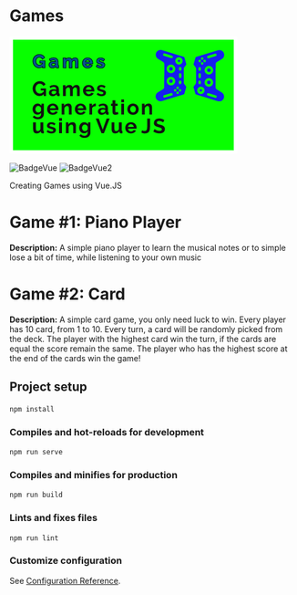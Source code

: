 # Games

![Banner](/banner.png)

![BadgeVue](https://img.shields.io/badge/Language-Vue.JS-brightgreen) 
![BadgeVue2](https://img.shields.io/badge/Work-In%20Progress-yellow)

Creating Games using Vue.JS

# Game #1: Piano Player

**Description:** A simple piano player to learn the musical notes or to simple lose a bit of time, while listening to your own music

# Game #2: Card

**Description:** A simple card game, you only need luck to win. Every player has 10 card, from 1 to 10. Every turn, a card will be randomly picked from the deck. The player with the highest card win the turn, if the cards are equal the score remain the same. The player who has the highest score at the end of the cards win the game!

## Project setup
```
npm install
```

### Compiles and hot-reloads for development
```
npm run serve
```

### Compiles and minifies for production
```
npm run build
```

### Lints and fixes files
```
npm run lint
```

### Customize configuration
See [Configuration Reference](https://cli.vuejs.org/config/).